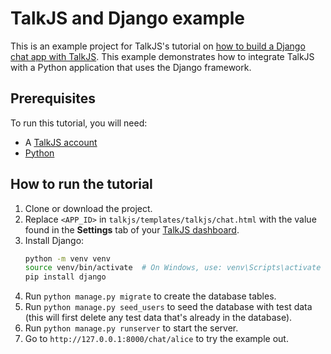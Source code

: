 # TalkJS and Django example

This is an example project for TalkJS's tutorial on [how to build a Django chat app with TalkJS](). This example demonstrates how to integrate TalkJS with a Python application that uses the Django framework.

## Prerequisites

To run this tutorial, you will need:

- A [TalkJS account](https://talkjs.com/dashboard/login)
- [Python](https://www.python.org/downloads/)

## How to run the tutorial

1. Clone or download the project.
2. Replace `<APP_ID>` in `talkjs/templates/talkjs/chat.html` with the value found in the **Settings** tab of your [TalkJS dashboard](https://talkjs.com/dashboard/login).
3. Install Django:
   ```bash
   python -m venv venv
   source venv/bin/activate  # On Windows, use: venv\Scripts\activate
   pip install django
   ```
4. Run `python manage.py migrate` to create the database tables.
5. Run `python manage.py seed_users` to seed the database with test data (this will first delete any test data that's already in the database).
6. Run `python manage.py runserver` to start the server.
7. Go to `http://127.0.0.1:8000/chat/alice` to try the example out.
